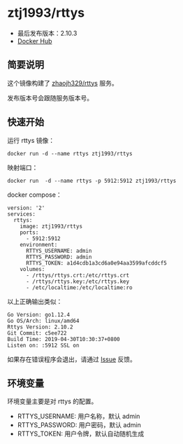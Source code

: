 # ztj1993/rttys

- 最后发布版本：2.10.3
- [Docker Hub](https://hub.docker.com/r/ztj1993/rttys)

## 简要说明

这个镜像构建了 [zhaojh329/rttys](https://github.com/zhaojh329/rttys) 服务。

发布版本号会跟随服务版本号。

## 快速开始

运行 rttys 镜像：
```
docker run -d --name rttys ztj1993/rttys
```

映射端口：
```
docker run  -d --name rttys -p 5912:5912 ztj1993/rttys
```

docker compose：
```
version: '2'
services:
  rttys:
    image: ztj1993/rttys
    ports:
      - 5912:5912
    environment:
      RTTYS_USERNAME: admin
      RTTYS_PASSWORD: admin
      RTTYS_TOKEN: a1d4cdb1a3cd6a0e94aa3599afcddcf5
    volumes:
      - /rttys/rttys.crt:/etc/rttys.crt
      - /rttys/rttys.key:/etc/rttys.key
      - /etc/localtime:/etc/localtime:ro
```

以上正确输出类似：
```
Go Version: go1.12.4
Go OS/Arch: linux/amd64
Rttys Version: 2.10.2
Git Commit: c5ee722
Build Time: 2019-04-30T10:30:37+0800 
Listen on: :5912 SSL on
```

如果存在错误程序会退出，请通过 [Issue](https://github.com/ztj1993/docker-rttys/issues) 反馈。

## 环境变量

环境变量主要是对 rttys 的配置。

- RTTYS_USERNAME: 用户名称，默认 admin
- RTTYS_PASSWORD: 用户密码，默认 admin
- RTTYS_TOKEN: 用户令牌，默认自动随机生成
